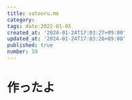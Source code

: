 ```yaml
---
title: satooru.me
category:
tags: date:2022-01-05
created_at: '2024-01-24T17:03:27+09:00'
updated_at: '2024-01-24T17:03:26+09:00'
published: true
number: 10
---
```


# 作ったよ


